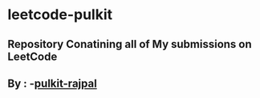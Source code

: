 # leetcode-pulkit


## Repository Conatining all of My submissions on LeetCode 

## By : -[pulkit-rajpal](https://leetcode.com/pulkitrajpal/)
